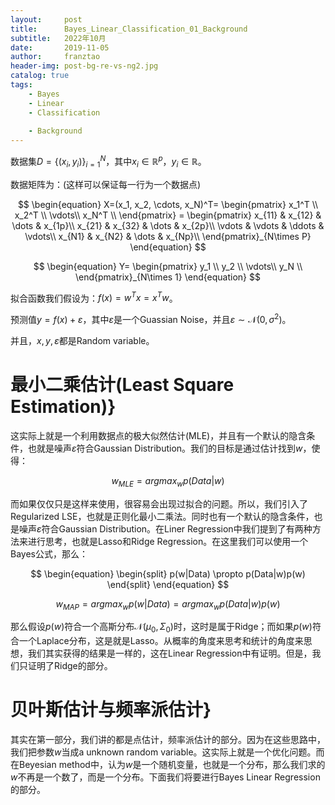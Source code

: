 ```yaml
---
layout:     post
title:      Bayes_Linear_Classification_01_Background
subtitle:   2022年10月
date:       2019-11-05
author:     franztao
header-img: post-bg-re-vs-ng2.jpg
catalog: true
tags:
    - Bayes
    - Linear
    - Classification
    
    - Background
---
```


    


数据集$D=\{(x_i,y_i)\}^{N}_{i=1}$，其中$x_i\in\mathbb{R}^{p}$，$y_i\in\mathbb{R}$。

数据矩阵为：(这样可以保证每一行为一个数据点)


$$
\begin{equation}
    X=(x_1, x_2, \cdots, x_N)^T=
    \begin{pmatrix}
    x_1^T \\ 
    x_2^T \\
    \vdots\\
    x_N^T \\
    \end{pmatrix} =
    \begin{pmatrix}
    x_{11} & x_{12} & \dots & x_{1p}\\
    x_{21} & x_{32} & \dots & x_{2p}\\
    \vdots & \vdots & \ddots & \vdots\\
    x_{N1} & x_{N2} & \dots & x_{Np}\\
    \end{pmatrix}_{N\times P}
\end{equation}
$$

$$
\begin{equation}
    Y=
    \begin{pmatrix}
    y_1 \\ 
    y_2 \\
    \vdots\\
    y_N \\
    \end{pmatrix}_{N\times 1}
\end{equation}
$$

拟合函数我们假设为：$f(x) = w^Tx = x^Tw$。

预测值$y=f(x)+\varepsilon$，其中$\varepsilon$是一个Guassian Noise，并且$\varepsilon \sim \mathcal{N}(0,\sigma^2)$。

并且，$x,y,\varepsilon$都是Random variable。

#  最小二乘估计(Least Square Estimation)}
这实际上就是一个利用数据点的极大似然估计(MLE)，并且有一个默认的隐含条件，也就是噪声$\varepsilon$符合Gaussian Distribution。我们的目标是通过估计找到$w$，使得：

$$
\begin{equation}
    w_{MLE} = argmax_w p(Data|w)
\end{equation}
$$

而如果仅仅只是这样来使用，很容易会出现过拟合的问题。所以，我们引入了Regularized LSE，也就是正则化最小二乘法。同时也有一个默认的隐含条件，也是噪声$\varepsilon$符合Gaussian Distribution。在Liner Regression中我们提到了有两种方法来进行思考，也就是Lasso和Ridge Regression。在这里我们可以使用一个Bayes公式，那么：

$$
\begin{equation}
    \begin{split}
        p(w|Data) \propto p(Data|w)p(w) 
    \end{split}
\end{equation}
$$

$$
\begin{equation}
    w_{MAP} = argmax_w p(w|Data) = argmax_wp(Data|w)p(w) 
\end{equation}
$$

那么假设$p(w)$符合一个高斯分布$\mathcal{N}(\mu_0,\Sigma_0)$时，这时是属于Ridge；而如果$p(w)$符合一个Laplace分布，这是就是Lasso。从概率的角度来思考和统计的角度来思想，我们其实获得的结果是一样的，这在Linear Regression中有证明。但是，我们只证明了Ridge的部分。

#  贝叶斯估计与频率派估计}
其实在第一部分，我们讲的都是点估计，频率派估计的部分。因为在这些思路中，我们把参数$w$当成a unknown random variable。这实际上就是一个优化问题。而在Beyesian method中，认为$w$是一个随机变量，也就是一个分布，那么我们求的$w$不再是一个数了，而是一个分布。下面我们将要进行Bayes Linear Regression的部分。


